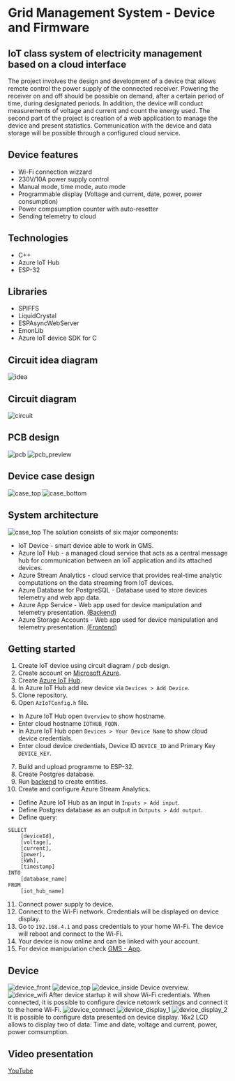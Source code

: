 # Grid Management System - Device and Firmware
## IoT class system of electricity management based on a cloud interface
The project involves the design and development of a device that allows remote control the power supply of the connected receiver. Powering the receiver on and off should be possible on demand, after a certain period of time, during designated periods. In addition, the device will conduct measurements of voltage and current and count the energy used. The second part of the project is creation of a web application to manage the device and present statistics. Communication with the device and data storage will be possible through a configured cloud service.
## Device features
* Wi-Fi connection wizzard
* 230V/10A power supply control
* Manual mode, time mode, auto mode
* Programmable display (Voltage and current, date, power, power consumption)
* Power compsumption counter with auto-resetter
* Sending telemetry to cloud
## Technologies
* C++
* Azure IoT Hub
* ESP-32
## Libraries
* SPIFFS
* LiquidCrystal
* ESPAsyncWebServer
* EmonLib
* Azure IoT device SDK for C
## Circuit idea diagram
![idea](/diagram/Idea.png)
## Circuit diagram
![circuit](/device/circuit/gms.png)
## PCB design
![pcb](/device/circuit/pcb.jpg)
![pcb_preview](/device/circuit/pcb_preview.jpg)
## Device case design
![case_top](/device/case/render/top.png)
![case_bottom](/device/case/render/bottom.png)
## System architecture
![case_top](/diagram/Architektura.png)
The solution consists of six major components:
* IoT Device - smart device able to work in GMS.
* Azure IoT Hub - a managed cloud service that acts as a central message hub for communication between an IoT application and its attached devices.
* Azure Stream Analytics - cloud service that provides real-time analytic computations on the data streaming from IoT devices.
* Azure Database for PostgreSQL - Database used to store devices telemetry and web app data.
* Azure App Service - Web app used for device manipulation and telemetry presentation. [(Backend)](https://github.com/wybieracz/SZEE-App)
* Azure Storage Accounts - Web app used for device manipulation and telemetry presentation. [(Frontend)](https://github.com/wybieracz/SZEE-App)
## Getting started
1. Create IoT device using circuit diagram / pcb design.
2. Create account on [Microsoft Azure](https://azure.microsoft.com/en-gb/).
3. Create [Azure IoT Hub](https://docs.microsoft.com/en-gb/azure/iot-hub/iot-hub-create-through-portal).
4. In Azure IoT Hub add new device via `Devices > Add Device`.
5. Clone repository.
6. Open `AzIoTConfig.h` file.
* In Azure IoT Hub open `Overview` to show hostname.
* Enter cloud hostname `IOTHUB_FQDN`.
* In Azure IoT Hub open `Devices > Your Device Name` to show cloud device credentials.
* Enter cloud device credentials, Device ID `DEVICE_ID` and Primary Key `DEVICE_KEY`.
7. Build and upload programme to ESP-32.
8. Create Postgres database.
9. Run [backend](https://github.com/wybieracz/SZEE-App) to create entities.
10. Create and configure Azure Stream Analytics.
* Define Azure IoT Hub as an input in `Inputs > Add input`.
* Define Postgres database as an output in `Outputs > Add output`.
* Define query:
```
SELECT
    [deviceId],
    [voltage],
    [current],
    [power],
    [kWh],
    [timestamp]
INTO
    [database_name]
FROM
    [iot_hub_name]
```
11. Connect power supply to device.
12. Connect to the Wi-Fi network. Credentials will be displayed on device display.
13. Go to `192.168.4.1` and pass credentials to your home Wi-Fi. The device will reboot and connect to the Wi-Fi.
14. Your device is now online and can be linked with your account.
15. For device manipulation check [GMS - App](https://github.com/wybieracz/SZEE-App).
## Device
![device_front](/device/photos/front.jpg)
![device_top](/device/photos/top.jpg)
![device_inside](/device/photos/inside.jpg)
Device overview.
![device_wifi](/device/photos/wifi.jpg)
After device startup it will show Wi-Fi credentials. When connected, it is possible to configure device netowrk settings and connect it to the home Wi-Fi.
![device_connect](/device/photos/connect.jpg)
![device_display_1](/device/photos/display_1.jpg)
![device_display_2](/device/photos/display_2.jpg)
It is possible to configure data presented on device display. 16x2 LCD allows to display two of data: Time and date, voltage and current, power, power comsumption.
## Video presentation
[YouTube](https://youtu.be/LqCKxmR3ckY)

